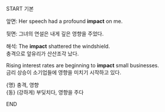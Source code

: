 START
기본

앞면:
Her speech had a profound **impact** on me.

뒷면:
그녀의 연설은 내게 깊은 영향을 주었다.

해석:
The **impact** shattered the windshield.  
충격으로 앞유리가 산산조각 났다.

Rising interest rates are beginning to **impact** small businesses.  
금리 상승이 소기업들에 영향을 미치기 시작하고 있다.

{명} 충격, 영향  
{동} (강하게) 부딪치다, 영향을 주다
<!--ID: 1746762084374-->
END